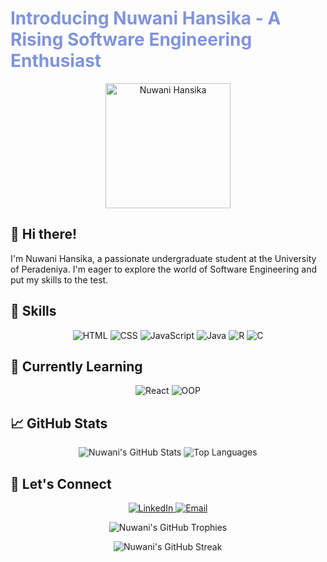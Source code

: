 <h1 style="animation: blink 1s linear infinite; color: #7289da;">Introducing Nuwani Hansika - A Rising Software Engineering Enthusiast</h1>

<p align="center">
 <img src="https://avatars.githubusercontent.com/u/67169282?v=4" width="200" alt="Nuwani Hansika">
</p>

## 👋 Hi there!
I'm Nuwani Hansika, a passionate undergraduate student at the University of Peradeniya. I'm eager to explore the world of Software Engineering and put my skills to the test.

## 🚀 Skills
<p align="center">
 <img src="https://img.shields.io/badge/HTML-5E463B?style=for-the-badge&logo=html5&logoColor=white" alt="HTML">
 <img src="https://img.shields.io/badge/CSS-264DE4?style=for-the-badge&logo=css3&logoColor=white" alt="CSS">
 <img src="https://img.shields.io/badge/JavaScript-F7DF1E?style=for-the-badge&logo=javascript&logoColor=white" alt="JavaScript">
 <img src="https://img.shields.io/badge/Java-ED8B00?style=for-the-badge&logo=java&logoColor=white" alt="Java">
 <img src="https://img.shields.io/badge/R-276DC3?style=for-the-badge&logo=r&logoColor=white" alt="R">
 <img src="https://img.shields.io/badge/C-00599C?style=for-the-badge&logo=c&logoColor=white" alt="C">
</p>

## 🌱 Currently Learning
<p align="center">
 <img src="https://img.shields.io/badge/React-61DAFB?style=for-the-badge&logo=react&logoColor=white" alt="React">
 <img src="https://img.shields.io/badge/OOP-5B4CAC?style=for-the-badge" alt="OOP">
</p>

## 📈 GitHub Stats
<p align="center">
 <img src="https://github-readme-stats.vercel.app/api?username=nHs2415&show_icons=true&theme=radical" alt="Nuwani's GitHub Stats" style="animation: pulse 2s ease-in-out infinite;">
 <img src="https://github-readme-stats.vercel.app/api/top-langs/?username=nHs2415&layout=donut-vertical&theme=radical" alt="Top Languages" style="animation: tada 2s ease-in-out infinite;">
</p>

## 🤝 Let's Connect
<p align="center">
 <a href="https://www.linkedin.com/in/nuwani-sirinayaka-lokuge-023b5223a/">
   <img src="https://img.shields.io/badge/-LinkedIn-blue?style=for-the-badge&logo=Linkedin&logoColor=white" alt="LinkedIn">
 </a>
 <a href="mailto:nuwanihansi92@gmail.com">
   <img src="https://img.shields.io/badge/-Email-blue?style=for-the-badge&logo=Gmail&logoColor=white" alt="Email">
 </a>
</p>

<p align="center">
  <img src="https://github-profile-trophy.vercel.app/?username=nHs2415&theme=onedark" alt="Nuwani's GitHub Trophies" style="animation: bounce 2s ease-in-out infinite;">
</p>

<p align="center">
  <img src="https://github-readme-streak-stats.herokuapp.com/?user=nHs2415&theme=radical" alt="Nuwani's GitHub Streak" style="animation: swing 2s ease-in-out infinite;">
</p>

<style>
@keyframes blink {
  0% { opacity: 1; }
  50% { opacity: 0; }
  100% { opacity: 1; }
}

@keyframes pulse {
  0% { transform: scale(1); }
  50% { transform: scale(1.1); }
  100% { transform: scale(1); }
}

@keyframes tada {
  0% { transform: scale(1); }
  10%, 20% { transform: scale(0.9) rotate(-3deg); }
  30%, 50%, 70%, 90% { transform: scale(1.1) rotate(3deg); }
  40%, 60%, 80% { transform: scale(1.1) rotate(-3deg); }
  100% { transform: scale(1) rotate(0); }
}

@keyframes bounce {
  0%, 20%, 50%, 80%, 100% { transform: translateY(0); }
  40% { transform: translateY(-30px); }
  60% { transform: translateY(-15px); }
}

@keyframes swing {
  20% { transform: rotate(15deg); }
  40% { transform: rotate(-10deg); }
  60% { transform: rotate(5deg); }
  80% { transform: rotate(-5deg); }
  100% { transform: rotate(0deg); }
}
</style>
